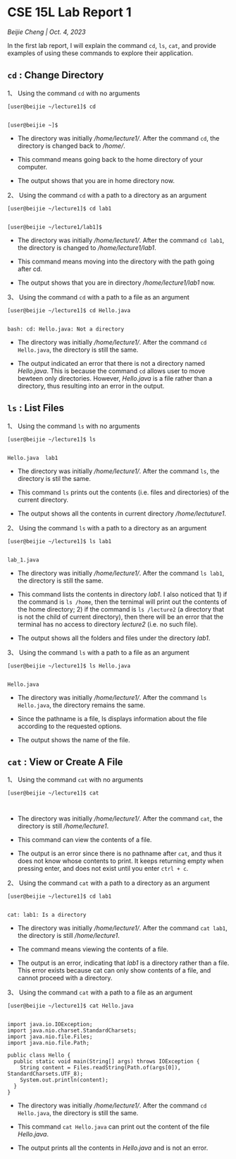 # CSE 15L Lab Report 1
*Beijie Cheng | Oct. 4, 2023*

In the first lab report, I will explain the command `cd`, `ls`, `cat`, and provide examples of using these commands to explore their application.


## `cd` : Change Directory

1、 Using the command `cd` with no arguments

  ```
  [user@beijie ~/lecture1]$ cd


  [user@beijie ~]$ 
  ```

  * The directory was initially */home/lecture1/*. After the command `cd`, the directory is changed back to */home/*.

  * This command means going back to the home directory of your computer.
  
  * The output shows that you are in home directory now.

2、 Using the command `cd` with a path to a directory as an argument
   
  ```
  [user@beijie ~/lecture1]$ cd lab1


  [user@beijie ~/lecture1/lab1]$ 
  ```

  * The directory was initially */home/lecture1/*. After the command `cd lab1`, the directory is changed to */home/lecture1/lab1*.

  * This command means moving into the directory with the path going after cd.
  
  * The output shows that you are in directory */home/lecture1/lab1* now.

3、 Using the command `cd` with a path to a file as an argument
   
  ```
  [user@beijie ~/lecture1]$ cd Hello.java


  bash: cd: Hello.java: Not a directory
  ```

  * The directory was initially */home/lecture1/*. After the command `cd Hello.java`, the directory is still the same.
  
  * The output indicated an error that there is not a directory named *Hello.java*. This is because the command `cd` allows user to move bewteen only directories. However, *Hello.java* is a file rather than a directory, thus resulting into an error in the output.

  
## `ls` : List Files

1、 Using the command `ls` with no arguments
   
  ```
  [user@beijie ~/lecture1]$ ls


  Hello.java  lab1
  ```

  * The directory was initially */home/lecture1/*. After the command `ls`, the directory is stil the same.

  * This command `ls` prints out the contents (i.e. files and directories) of the current directory.
  
  * The output shows all the contents in current directory */home/lectuture1*.
    
2、 Using the command `ls` with a path to a directory as an argument
   
  ```
  [user@beijie ~/lecture1]$ ls lab1


  lab_1.java
  ```

  * The directory was initially */home/lecture1/*. After the command `ls lab1`, the directory is still the same.

  * This command lists the contents in directory *lab1*. I also noticed that 1) if the command is `ls /home`, then the ternimal will print out the contents of the home directory; 2) if the command is `ls /lecture2` (a directory that is not the child of current directory), then there will be an error that the terminal has no access to directory *lecture2* (i.e. no such file).
  
  * The output shows all the folders and files under the directory *lab1*.

3、 Using the command `ls` with a path to a file as an argument
   
  ```
  [user@beijie ~/lecture1]$ ls Hello.java


  Hello.java
  ```

  * The directory was initially */home/lecture1/*. After the command `ls Hello.java`, the directory remains the same.

  * Since the pathname is a file, ls displays information about the file according to the requested options.
  
  * The output shows the name of the file.


## `cat` : View or Create A File

1、 Using the command `cat` with no arguments
   
  ```
  [user@beijie ~/lecture1]$ cat



  ```

  * The directory was initially */home/lecture1/*. After the command `cat`, the directory is still */home/lecture1*.

  * This command can view the contents of a file.
  
  * The output is an error since there is no pathname after `cat`, and thus it does not know whose contents to print. It keeps returning empty when pressing enter, and does not exist until you enter `ctrl + c`.

2、 Using the command `cat` with a path to a directory as an argument
   
  ```
  [user@beijie ~/lecture1]$ cd lab1


  cat: lab1: Is a directory
  ```

  * The directory was initially */home/lecture1/*. After the command `cat lab1`, the directory is still */home/lecture1*.

  * The command means viewing the contents of a file.
  
  * The output is an error, indicating that *lab1* is a directory rather than a file. This error exists because cat can only show contents of a file, and cannot proceed with a directory.

3、 Using the command `cat` with a path to a file as an argument
   
  ```
  [user@beijie ~/lecture1]$ cat Hello.java


  import java.io.IOException;
  import java.nio.charset.StandardCharsets;
  import java.nio.file.Files;
  import java.nio.file.Path;

  public class Hello {
    public static void main(String[] args) throws IOException {
      String content = Files.readString(Path.of(args[0]), StandardCharsets.UTF_8);    
      System.out.println(content);
    }
  }
  ```

  * The directory was initially */home/lecture1/*. After the command `cd Hello.java`, the directory is still the same.

  * This command `cat Hello.java` can print out the content of the file *Hello.java*.
  
  * The output prints all the contents in *Hello.java* and is not an error.



